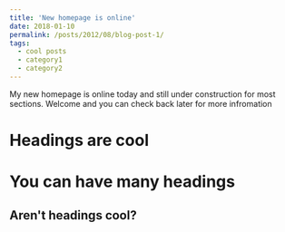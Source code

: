 ```yaml
---
title: 'New homepage is online'
date: 2018-01-10
permalink: /posts/2012/08/blog-post-1/
tags:
  - cool posts
  - category1
  - category2
---
```


My new homepage is online today and still under construction for most sections. Welcome and you can check back later for more infromation

Headings are cool
======

You can have many headings
======

Aren't headings cool?
------
